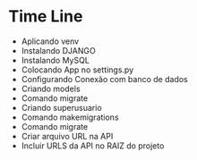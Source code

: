 # Time Line
  - Aplicando venv
  - Instalando DJANGO
  - Instalando MySQL
  - Colocando App no settings.py
  - Configurando Conexão com banco de dados
  - Criando models
  - Comando migrate
  - Criando superusuario
  - Comando makemigrations
  - Comando migrate
  - Criar arquivo URL na API
  - Incluir URLS da API no RAIZ do projeto